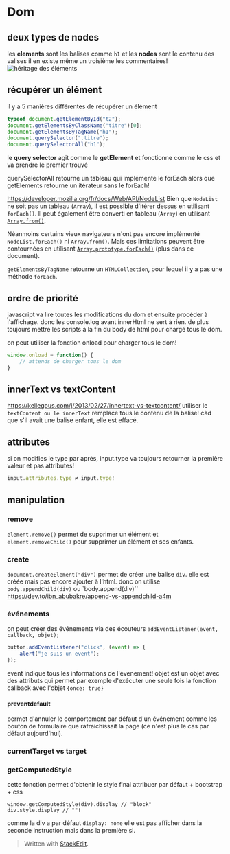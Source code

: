 ﻿# Dom

## deux types de nodes
les **elements** sont les balises comme `h1` et les **nodes** sont le contenu des valises
il en existe même un troisième les commentaires!
![héritage des éléments](https://javascript.info/article/basic-dom-node-properties/dom-class-hierarchy.svg)

## récupérer un élément
il y a 5 manières différentes de récupérer un élément
```js
typeof document.getElementById("t2");
document.getElementsByClassName("titre")[0];
document.getElementsByTagName("h1");
document.querySelector(".titre");
document.querySelectorAll("h1");
```
le **query selector** agit comme le **getElement** et fonctionne comme le css et va prendre le premier trouvé

querySelectorAll retourne un tableau qui implémente le forEach alors que getElements retourne un itérateur sans le forEach!

https://developer.mozilla.org/fr/docs/Web/API/NodeList
Bien que  `NodeList`  ne soit pas un tableau (`Array`), il est possible d'itérer dessus en utilisant  `forEach()`. Il peut également être converti en tableau (`Array`) en utilisant  [`Array.from()`](https://developer.mozilla.org/fr/docs/Web/JavaScript/Reference/Objets_globaux/Array/from "La méthode Array.from() permet de créer une nouvelle instance d'Array (une copie superficielle) à partir d'un objet itérable ou semblable à un tableau.").

Néanmoins certains vieux navigateurs n'ont pas encore implémenté  `NodeList.forEach()`  ni  `Array.from()`. Mais ces limitations peuvent être contournées en utilisant  [`Array.prototype.forEach()`](https://developer.mozilla.org/fr/docs/Web/JavaScript/Reference/Objets_globaux/Array/forEach "La méthode forEach() permet d'exécuter une fonction donnée sur chaque élément du tableau.")  (plus dans ce document).

`getElementsByTagName` retourne un `HTMLCollection`, pour lequel il y a pas une méthode `forEach`.

## ordre de priorité
javascript va lire toutes les modifications du dom et ensuite procéder à l'affichage. donc les console.log avant innerHtml ne sert à rien. de plus toujours mettre les scripts à la fin du body de html pour chargé tous le dom.

on peut utiliser la fonction onload pour charger tous le dom!
```js
window.onload = function() {
	// attends de charger tous le dom
}
```

## innerText vs textContent
https://kellegous.com/j/2013/02/27/innertext-vs-textcontent/
utiliser le ``textContent ou le innerText`` remplace tous le contenu de la balise! càd que s'il avait une balise enfant, elle est effacé.

## attributes
si on modifies le type par après, input.type va toujours retourner la première valeur et pas attributes! 
```js
input.attributes.type ≠ input.type!
```

## manipulation
### remove
`element.remove()` permet de supprimer un élément et `element.removeChild()` pour supprimer un élément et ses enfants.

### create
`document.createElement("div")` permet de créer une balise `div`. elle est créée mais pas encore ajouter à l'html. donc on utilise `body.appendChild(div)` ou `body.append(div)``
https://dev.to/ibn_abubakre/append-vs-appendchild-a4m

### événements
on peut créer des événements via des écouteurs `addEventListener(event, callback, objet);`
```js
button.addEventListener("click", (event) => {
	alert("je suis un event");
});
```
event indique tous les informations de l'évenement!
objet est un objet avec des attributs qui permet par exemple d'exécuter une seule fois la fonction callback avec l'objet `{once: true}`


#### preventdefault
permet d'annuler le comportement par défaut d'un événement comme les bouton de formulaire que rafraichissait la page (ce n'est plus le cas par défaut aujourd'hui).


### currentTarget vs target


### getComputedStyle
cette fonction permet d'obtenir le style final attribuer par défaut + bootstrap + css
```
window.getComputedStyle(div).display // "block"
div.style.display // ""!
```
comme la div a par défaut ``display: none`` elle est pas afficher dans la seconde instruction mais dans la première si.

> Written with [StackEdit](https://stackedit.io/).
